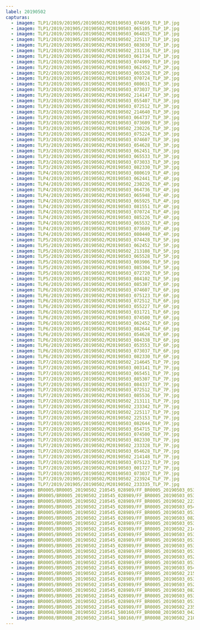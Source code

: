 ```yaml
---
label: 20190502
capturas:
  - imagem: TLP1/2019/201905/20190502/M20190503_074659_TLP_1P.jpg
  - imagem: TLP1/2019/201905/20190502/M20190503_065105_TLP_1P.jpg
  - imagem: TLP1/2019/201905/20190502/M20190503_064025_TLP_1P.jpg
  - imagem: TLP1/2019/201905/20190502/M20190502_225117_TLP_1P.jpg
  - imagem: TLP1/2019/201905/20190502/M20190503_083030_TLP_1P.jpg
  - imagem: TLP1/2019/201905/20190502/M20190502_231116_TLP_1P.jpg
  - imagem: TLP1/2019/201905/20190502/M20190503_061734_TLP_1P.jpg
  - imagem: TLP1/2019/201905/20190502/M20190503_074909_TLP_1P.jpg
  - imagem: TLP2/2019/201905/20190502/M20190503_062452_TLP_2P.jpg
  - imagem: TLP2/2019/201905/20190502/M20190503_065528_TLP_2P.jpg
  - imagem: TLP3/2019/201905/20190502/M20190503_070724_TLP_3P.jpg
  - imagem: TLP3/2019/201905/20190502/M20190503_080631_TLP_3P.jpg
  - imagem: TLP3/2019/201905/20190502/M20190503_073037_TLP_3P.jpg
  - imagem: TLP3/2019/201905/20190502/M20190502_214147_TLP_3P.jpg
  - imagem: TLP3/2019/201905/20190502/M20190503_055407_TLP_3P.jpg
  - imagem: TLP3/2019/201905/20190502/M20190503_072512_TLP_3P.jpg
  - imagem: TLP3/2019/201905/20190502/M20190502_214640_TLP_3P.jpg
  - imagem: TLP3/2019/201905/20190502/M20190503_064737_TLP_3P.jpg
  - imagem: TLP3/2019/201905/20190502/M20190503_073609_TLP_3P.jpg
  - imagem: TLP3/2019/201905/20190502/M20190502_230226_TLP_3P.jpg
  - imagem: TLP3/2019/201905/20190502/M20190503_075224_TLP_3P.jpg
  - imagem: TLP3/2019/201905/20190502/M20190503_074607_TLP_3P.jpg
  - imagem: TLP3/2019/201905/20190502/M20190503_054628_TLP_3P.jpg
  - imagem: TLP3/2019/201905/20190502/M20190503_062451_TLP_3P.jpg
  - imagem: TLP3/2019/201905/20190502/M20190503_065533_TLP_3P.jpg
  - imagem: TLP3/2019/201905/20190502/M20190503_073033_TLP_3P.jpg
  - imagem: TLP3/2019/201905/20190502/M20190503_082330_TLP_3P.jpg
  - imagem: TLP4/2019/201905/20190502/M20190503_080619_TLP_4P.jpg
  - imagem: TLP4/2019/201905/20190502/M20190503_062441_TLP_4P.jpg
  - imagem: TLP4/2019/201905/20190502/M20190502_230226_TLP_4P.jpg
  - imagem: TLP4/2019/201905/20190502/M20190503_064736_TLP_4P.jpg
  - imagem: TLP4/2019/201905/20190502/M20190503_065948_TLP_4P.jpg
  - imagem: TLP4/2019/201905/20190502/M20190503_065925_TLP_4P.jpg
  - imagem: TLP4/2019/201905/20190502/M20190503_081551_TLP_4P.jpg
  - imagem: TLP4/2019/201905/20190502/M20190503_070724_TLP_4P.jpg
  - imagem: TLP4/2019/201905/20190502/M20190503_085226_TLP_4P.jpg
  - imagem: TLP4/2019/201905/20190502/M20190503_065532_TLP_4P.jpg
  - imagem: TLP4/2019/201905/20190502/M20190503_073609_TLP_4P.jpg
  - imagem: TLP4/2019/201905/20190502/M20190503_080440_TLP_4P.jpg
  - imagem: TLP5/2019/201905/20190502/M20190503_074428_TLP_5P.jpg
  - imagem: TLP5/2019/201905/20190502/M20190503_062452_TLP_5P.jpg
  - imagem: TLP5/2019/201905/20190502/M20190502_213108_TLP_5P.jpg
  - imagem: TLP5/2019/201905/20190502/M20190503_065528_TLP_5P.jpg
  - imagem: TLP5/2019/201905/20190502/M20190503_003906_TLP_5P.jpg
  - imagem: TLP5/2019/201905/20190502/M20190503_085304_TLP_5P.jpg
  - imagem: TLP5/2019/201905/20190502/M20190503_072720_TLP_5P.jpg
  - imagem: TLP5/2019/201905/20190502/M20190503_084102_TLP_5P.jpg
  - imagem: TLP6/2019/201905/20190502/M20190503_085307_TLP_6P.jpg
  - imagem: TLP6/2019/201905/20190502/M20190503_074607_TLP_6P.jpg
  - imagem: TLP6/2019/201905/20190502/M20190503_075123_TLP_6P.jpg
  - imagem: TLP6/2019/201905/20190502/M20190503_072512_TLP_6P.jpg
  - imagem: TLP6/2019/201905/20190502/M20190503_055227_TLP_6P.jpg
  - imagem: TLP6/2019/201905/20190502/M20190503_031721_TLP_6P.jpg
  - imagem: TLP6/2019/201905/20190502/M20190503_074500_TLP_6P.jpg
  - imagem: TLP6/2019/201905/20190502/M20190503_062452_TLP_6P.jpg
  - imagem: TLP6/2019/201905/20190502/M20190503_082644_TLP_6P.jpg
  - imagem: TLP6/2019/201905/20190502/M20190503_054628_TLP_6P.jpg
  - imagem: TLP6/2019/201905/20190502/M20190503_084338_TLP_6P.jpg
  - imagem: TLP6/2019/201905/20190502/M20190503_053553_TLP_6P.jpg
  - imagem: TLP6/2019/201905/20190502/M20190503_073037_TLP_6P.jpg
  - imagem: TLP6/2019/201905/20190502/M20190503_082330_TLP_6P.jpg
  - imagem: TLP7/2019/201905/20190502/M20190502_214645_TLP_7P.jpg
  - imagem: TLP7/2019/201905/20190502/M20190503_003141_TLP_7P.jpg
  - imagem: TLP7/2019/201905/20190502/M20190503_065451_TLP_7P.jpg
  - imagem: TLP7/2019/201905/20190502/M20190503_085307_TLP_7P.jpg
  - imagem: TLP7/2019/201905/20190502/M20190503_084337_TLP_7P.jpg
  - imagem: TLP7/2019/201905/20190502/M20190503_072512_TLP_7P.jpg
  - imagem: TLP7/2019/201905/20190502/M20190503_085536_TLP_7P.jpg
  - imagem: TLP7/2019/201905/20190502/M20190502_213111_TLP_7P.jpg
  - imagem: TLP7/2019/201905/20190502/M20190502_233342_TLP_7P.jpg
  - imagem: TLP7/2019/201905/20190502/M20190502_225117_TLP_7P.jpg
  - imagem: TLP7/2019/201905/20190502/M20190502_225153_TLP_7P.jpg
  - imagem: TLP7/2019/201905/20190502/M20190503_082644_TLP_7P.jpg
  - imagem: TLP7/2019/201905/20190502/M20190503_054715_TLP_7P.jpg
  - imagem: TLP7/2019/201905/20190502/M20190503_074500_TLP_7P.jpg
  - imagem: TLP7/2019/201905/20190502/M20190503_082330_TLP_7P.jpg
  - imagem: TLP7/2019/201905/20190502/M20190502_233328_TLP_7P.jpg
  - imagem: TLP7/2019/201905/20190502/M20190503_054628_TLP_7P.jpg
  - imagem: TLP7/2019/201905/20190502/M20190502_214148_TLP_7P.jpg
  - imagem: TLP7/2019/201905/20190502/M20190503_075123_TLP_7P.jpg
  - imagem: TLP7/2019/201905/20190502/M20190503_001727_TLP_7P.jpg
  - imagem: TLP7/2019/201905/20190502/M20190503_073037_TLP_7P.jpg
  - imagem: TLP7/2019/201905/20190502/M20190502_223924_TLP_7P.jpg
  - imagem: TLP7/2019/201905/20190502/M20190502_233335_TLP_7P.jpg
  - imagem: BR0005/BR0005_20190502_210545_028989/FF_BR0005_20190503_053608_381_0576768.fits_maxpixel.jpg
  - imagem: BR0005/BR0005_20190502_210545_028989/FF_BR0005_20190503_053334_626_0573952.fits_maxpixel.jpg
  - imagem: BR0005/BR0005_20190502_210545_028989/FF_BR0005_20190502_223336_038_0098560.fits_maxpixel.jpg
  - imagem: BR0005/BR0005_20190502_210545_028989/FF_BR0005_20190503_054207_108_0583680.fits_maxpixel.jpg
  - imagem: BR0005/BR0005_20190502_210545_028989/FF_BR0005_20190503_053659_618_0577792.fits_maxpixel.jpg
  - imagem: BR0005/BR0005_20190502_210545_028989/FF_BR0005_20190503_082238_585_0765440.fits_maxpixel.jpg
  - imagem: BR0005/BR0005_20190502_210545_028989/FF_BR0005_20190503_053646_799_0577536.fits_maxpixel.jpg
  - imagem: BR0005/BR0005_20190502_210545_028989/FF_BR0005_20190502_214154_871_0039936.fits_maxpixel.jpg
  - imagem: BR0005/BR0005_20190502_210545_028989/FF_BR0005_20190503_053138_266_0571648.fits_maxpixel.jpg
  - imagem: BR0005/BR0005_20190502_210545_028989/FF_BR0005_20190503_053803_664_0579072.fits_maxpixel.jpg
  - imagem: BR0005/BR0005_20190502_210545_028989/FF_BR0005_20190503_053504_379_0575488.fits_maxpixel.jpg
  - imagem: BR0005/BR0005_20190502_210545_028989/FF_BR0005_20190503_053321_821_0573696.fits_maxpixel.jpg
  - imagem: BR0005/BR0005_20190502_210545_028989/FF_BR0005_20190503_052917_377_0569088.fits_maxpixel.jpg
  - imagem: BR0005/BR0005_20190502_210545_028989/FF_BR0005_20190503_053309_003_0573440.fits_maxpixel.jpg
  - imagem: BR0005/BR0005_20190502_210545_028989/FF_BR0005_20190503_054219_911_0583936.fits_maxpixel.jpg
  - imagem: BR0005/BR0005_20190502_210545_028989/FF_BR0005_20190502_215618_292_0056064.fits_maxpixel.jpg
  - imagem: BR0005/BR0005_20190502_210545_028989/FF_BR0005_20190503_053151_075_0571904.fits_maxpixel.jpg
  - imagem: BR0005/BR0005_20190502_210545_028989/FF_BR0005_20190503_052850_793_0568576.fits_maxpixel.jpg
  - imagem: BR0005/BR0005_20190502_210545_028989/FF_BR0005_20190503_082212_971_0764928.fits_maxpixel.jpg
  - imagem: BR0005/BR0005_20190502_210545_028989/FF_BR0005_20190503_053738_064_0578560.fits_maxpixel.jpg
  - imagem: BR0005/BR0005_20190502_210545_028989/FF_BR0005_20190503_053203_895_0572160.fits_maxpixel.jpg
  - imagem: BR0005/BR0005_20190502_210545_028989/FF_BR0005_20190502_235150_412_0188160.fits_maxpixel.jpg
  - imagem: BR0008/BR0008_20190502_210541_580160/FF_BR0008_20190503_042026_397_0139776.fits_maxpixel.jpg
  - imagem: BR0008/BR0008_20190502_210541_580160/FF_BR0008_20190502_210929_753_0004352.fits_maxpixel.jpg
---
```

